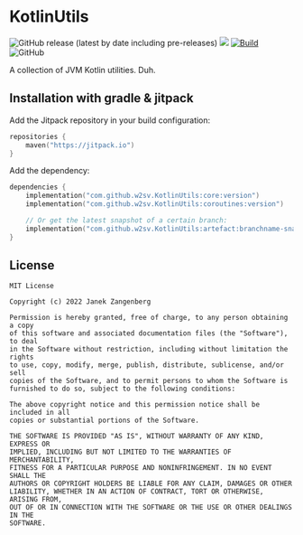 # KotlinUtils

![GitHub release (latest by date including pre-releases)](https://img.shields.io/github/v/release/w2sv/KotlinUtils?include_prereleases)
[![](https://jitpack.io/v/w2sv/KotlinUtils.svg)](https://jitpack.io/#w2sv/KotlinUtils)
[![Build](https://github.com/w2sv/KotlinUtils/actions/workflows/workflow.yaml/badge.svg)](https://github.com/w2sv/KotlinUtils/actions/workflows/workflow.yaml)
![GitHub](https://img.shields.io/github/license/w2sv/KotlinUtils)

A collection of JVM Kotlin utilities. Duh.

## Installation with gradle & jitpack

Add the Jitpack repository in your build configuration:

```kotlin
repositories {
    maven("https://jitpack.io")
}
```

Add the dependency:

```kotlin
dependencies {
    implementation("com.github.w2sv.KotlinUtils:core:version")
    implementation("com.github.w2sv.KotlinUtils:coroutines:version")

    // Or get the latest snapshot of a certain branch:
    implementation("com.github.w2sv.KotlinUtils:artefact:branchname-snapshot")
}
```

## License

```
MIT License

Copyright (c) 2022 Janek Zangenberg

Permission is hereby granted, free of charge, to any person obtaining a copy
of this software and associated documentation files (the "Software"), to deal
in the Software without restriction, including without limitation the rights
to use, copy, modify, merge, publish, distribute, sublicense, and/or sell
copies of the Software, and to permit persons to whom the Software is
furnished to do so, subject to the following conditions:

The above copyright notice and this permission notice shall be included in all
copies or substantial portions of the Software.

THE SOFTWARE IS PROVIDED "AS IS", WITHOUT WARRANTY OF ANY KIND, EXPRESS OR
IMPLIED, INCLUDING BUT NOT LIMITED TO THE WARRANTIES OF MERCHANTABILITY,
FITNESS FOR A PARTICULAR PURPOSE AND NONINFRINGEMENT. IN NO EVENT SHALL THE
AUTHORS OR COPYRIGHT HOLDERS BE LIABLE FOR ANY CLAIM, DAMAGES OR OTHER
LIABILITY, WHETHER IN AN ACTION OF CONTRACT, TORT OR OTHERWISE, ARISING FROM,
OUT OF OR IN CONNECTION WITH THE SOFTWARE OR THE USE OR OTHER DEALINGS IN THE
SOFTWARE.
```
